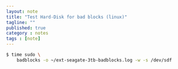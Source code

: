 ```yaml
---
layout: note
title: "Test Hard-Disk for bad blocks (linux)"
tagline: ""
published: true
category : notes
tags : [note]
---
```


```bash
$ time sudo \
    badblocks -o ~/ext-seagate-3tb-badblocks.log -w -s /dev/sdf
```

